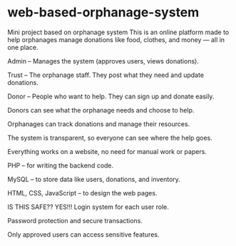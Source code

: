 # web-based-orphanage-system
Mini project based on orphanage system
This is an online platform made to help orphanages manage donations like food, clothes, and money — all in one place.

Admin – Manages the system (approves users, views donations).

Trust – The orphanage staff. They post what they need and update donations.

Donor – People who want to help. They can sign up and donate easily.

Donors can see what the orphanage needs and choose to help.

Orphanages can track donations and manage their resources.

The system is transparent, so everyone can see where the help goes.

Everything works on a website, no need for manual work or papers.

PHP – for writing the backend code.

MySQL – to store data like users, donations, and inventory.

HTML, CSS, JavaScript – to design the web pages.

IS THIS SAFE??
YES!!!
Login system for each user role.

Password protection and secure transactions.

Only approved users can access sensitive features.






